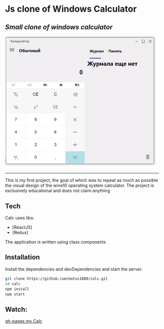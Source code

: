 # Js clone of Windows Calculator
## _Small clone of windows calculator_

![logo](https://github.com/matus1888/calc/blob/main/calcScree.jpg)
________________________
This is my first project, the goal of which was to repeat as much as possible the visual design of the wine10 operating system calculator. The project is exclusively educational and does not claim anything

## Tech

Calc uses libs:

- [ReactJS] 
- [Redux]

The application is written using class components

## Installation

Install the dependencies and devDependencies and start the server.

```sh
git clone https://github.com/matus1888/calc.git
cd calc
npm install
npm start 
```

## Watch:
[gh-pages my Calc](https://matus1888.github.io/calc/)
